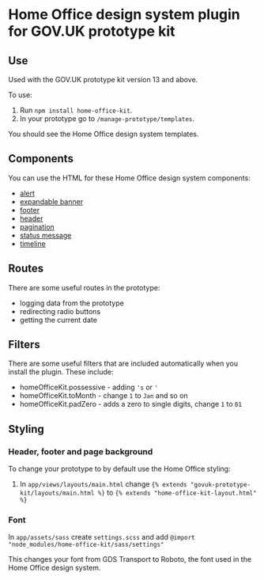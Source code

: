 # Home Office design system plugin for GOV.UK prototype kit

## Use

Used with the GOV.UK prototype kit version 13 and above.

To use:

1. Run `npm install home-office-kit`.
2. In your prototype go to `/manage-prototype/templates`.

You should see the Home Office design system templates.

## Components

You can use the HTML for these Home Office design system components:

* [alert](https://design.homeoffice.gov.uk/components?name=Alert)
* [expandable banner](https://design.homeoffice.gov.uk/components?name=Expandable%20banner)
* [footer](https://design.homeoffice.gov.uk/components?name=Footer)
* [header](https://design.homeoffice.gov.uk/components?name=Header)
* [pagination](https://design.homeoffice.gov.uk/components?name=Pagination)
* [status message](https://design.homeoffice.gov.uk/components?name=Status%20message)
* [timeline](https://design.homeoffice.gov.uk/components?name=Timeline)

## Routes

There are some useful routes in the prototype:

* logging data from the prototype
* redirecting radio buttons
* getting the current date

## Filters

There are some useful filters that are included automatically when you install the plugin. These include:

* homeOfficeKit.possessive - adding `'s` or `'`
* homeOfficeKit.toMonth - change `1` to `Jan` and so on
* homeOfficeKit.padZero - adds a zero to single digits, change `1` to `01`

## Styling

### Header, footer and page background
To change your prototype to by default use the Home Office styling:
1. In `app/views/layouts/main.html` change `{% extends "govuk-prototype-kit/layouts/main.html %}` to `{% extends "home-office-kit-layout.html" %}`

### Font

In `app/assets/sass` create `settings.scss` and add `@import "node_modules/home-office-kit/sass/settings"`

This changes your font from GDS Transport to Roboto, the font used in the Home Office design system.